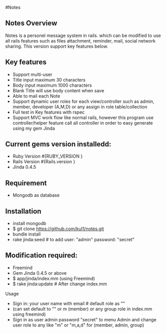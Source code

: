 #Notes

## Notes Overview 
Notes is a personel message system in rails. which can be modified to use all rails features such as  files attachment, reminder, mail, social network sharing. This version support key features below.

## Key features 
- Support multi-user
- Title input maximum 30 characters
- Body input maximum 1000 characters
- Blank Title will use body content when save
- Able to mail each Note
- Support dynamic user roles for each view/controller such as admin, member, developer (A,M,D) or any assign in role table/collection 
- Full test in Key features with rspec
- Support MVC work flow like normal rails, however this program use controller/helper feature call all controller in order to easy generate using my gem Jinda 
    
## Current gems version installedd: 
- Ruby Version #{RUBY_VERSION }
- Rails Version #{Rails.version }
- Jinda 0.4.5

## Requirement
- Mongodb as database
  
## Installation
- install mongodb 
- $ git clone https://github.com/kul1/notes.git
- bundle install 
- rake jinda:seed # to add user: "admin" password: "secret"

## Modification required:
- Freemind
- Gem Jinda 0.4.5 or above
- $ app/jinda/index.mm (using Freemind)
- $ rake jinda:update # After change index.mm

Usage
- Sign in: your user  name with email # default role as "" 
-  (can set default to "" or m (member) or any   group role in index.mm using freemind)
- Sign in as user admin password "secret" to menu Admin and change user role to any like "m" or "m,a,d" for (member, admin, group)

